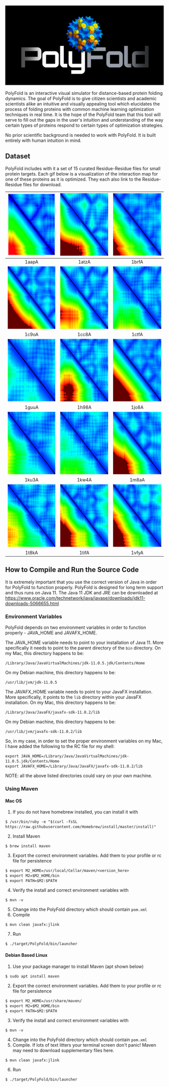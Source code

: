 ![polyfold](Assets/logo.png)

PolyFold is an interactive visual simulator for distance-based protein folding
dynamics. The goal of PolyFold is to give citizen scientists and academic
scientists alike an intuitive and visually appealing tool which elucidates the
process of folding proteins with common machine learning optimization
techniques in real time. It is the hope of the PolyFold team that this tool will
serve to fill out the gaps in the user's intuition and understanding of the way
certain types of proteins respond to certain types of optimization strategies.

No prior scientific background is needed to work with PolyFold. It is built
entirely with human intuition in mind.

## Dataset
PolyFold includes with it a set of 15 curated Residue-Residue files for small protein targets. Each gif below is a visualization of the interaction map for one of these proteins as it is optimized. They each also link to the Residue-Residue files for download. 


<a href="Dataset/1aapA.rr"><img src="Assets/1aapA.gif" height="200"/></a> | <a href=""><img src="Assets/1atzA.gif" height="200"/></a> | <a href=""><img src="Assets/1brfA.gif" height="200"/></a>
:-: | :-: | :-:
1aapA | 1atzA | 1brfA
<a href=""><img src="Assets/1c9oA.gif" height="200"/></a> | <a href=""><img src="Assets/1cc8A.gif" height="200"/></a> | <a href=""><img src="Assets/1ctfA.gif" height="200"/></a>
1c9oA | 1cc8A | 1ctfA
<a href=""><img src="Assets/1guuA.gif" height="200"/></a> | <a href=""><img src="Assets/1h98A.gif" height="200"/></a> | <a href=""><img src="Assets/1jo8A.gif" height="200"/></a>
1guuA | 1h98A | 1jo8A
<a href=""><img src="Assets/1ku3A.gif" height="200"/></a> | <a href=""><img src="Assets/1kw4A.gif" height="200"/></a> | <a href=""><img src="Assets/1m8aA.gif" height="200"/></a>
1ku3A | 1kw4A | 1m8aA
<a href=""><img src="Assets/1t8kA.gif" height="200"/></a> | <a href=""><img src="Assets/1tifA.gif" height="200"/></a> | <a href=""><img src="Assets/1vfyA.gif" height="200"/></a>
1t8kA | 1tifA | 1vfyA

## How to Compile and Run the Source Code

It is extremely important that you use the correct version of Java in order for PolyFold to function properly. PolyFold is designed for long term support and thus runs on Java 11. The Java 11 JDK and JRE can be downloaded at https://www.oracle.com/technetwork/java/javase/downloads/jdk11-downloads-5066655.html

### Environment Variables
PolyFold depends on two environment variables in order to function properly - JAVA_HOME and JAVAFX_HOME. 

The JAVA_HOME variable needs to point to your installation of Java 11. More specifically it needs to point to the parent directory of the `bin` directory. On my Mac, this directory happens to be:
```
/Library/Java/JavaVirtualMachines/jdk-11.0.5.jdk/Contents/Home
```
On my Debian machine, this directory happens to be:
```
/usr/lib/jvm/jdk-11.0.5
```

The JAVAFX_HOME variable needs to point to your JavaFX installation. More specifically, it points to the `lib` directory within your JavaFX installation. On my Mac, this directory happens to be:
```
/Library/Java/JavaFX/javafx-sdk-11.0.2/lib
```
On my Debian machine, this directory happens to be:
```
/usr/lib/jvm/javafx-sdk-11.0.2/lib
```

So, in my case, in order to set the proper environment variables on my Mac, I have added the following to the RC file for my shell:
```
export JAVA_HOME=/Library/Java/JavaVirtualMachines/jdk-11.0.5.jdk/Contents/Home
export JAVAFX_HOME=/Library/Java/JavaFX/javafx-sdk-11.0.2/lib
```
NOTE: all the above listed directories could vary on your own machine. 

### Using Maven
#### Mac OS
1. If you do not have homebrew installed, you can install it with
```
$ /usr/bin/ruby -e "$(curl -fsSL https://raw.githubusercontent.com/Homebrew/install/master/install)"
```
2. Install Maven
```
$ brew install maven
```
3. Export the correct environment variables. Add them to your profile or rc file for persistence
```
$ export M2_HOME=/usr/local/Cellar/maven/<version_here>
$ export M2=$M2_HOME/bin
$ export PATH=$M2:$PATH
```
4. Verify the install and correct environment variables with
```
$ mvn -v
```
5. Change into the PolyFold directory which should contain `pom.xml`
6. Compile
```
$ mvn clean javafx:jlink
```
7. Run
```
$ ./target/PolyFold/bin/launcher
```
#### Debian Based Linux
1. Use your package manager to install Maven (apt shown below)
```
$ sudo apt install maven
```
2. Export the correct environment variables. Add them to your profile or rc file for persistence
```
$ export M2_HOME=/usr/share/maven/
$ export M2=$M2_HOME/bin
$ export PATH=$M2:$PATH
```
3. Verify the install and correct environment variables with
```
$ mvn -v
```
4. Change into the PolyFold directory which should contain `pom.xml`
5. Compile. If lots of text litters your terminal screen don't panic! Maven may need to download supplementary files here.
```
$ mvn clean javafx:jlink
```
6. Run
```
$ ./target/PolyFold/bin/launcher
```
